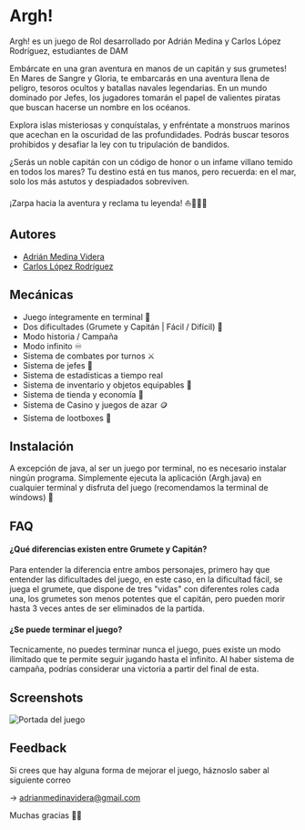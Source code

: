 
# Argh!

Argh! es un juego de Rol desarrollado por Adrián Medina y Carlos López Rodríguez, estudiantes de DAM

Embárcate en una gran aventura en manos de un capitán y sus grumetes!
En Mares de Sangre y Gloria, te embarcarás en una aventura llena de peligro, tesoros ocultos y batallas navales legendarias. En un mundo dominado por Jefes, los jugadores tomarán el papel de valientes piratas que buscan hacerse un nombre en los océanos.

Explora islas misteriosas y conquístalas, y enfréntate a monstruos marinos que acechan en la oscuridad de las profundidades. Podrás buscar tesoros prohibidos y desafiar la ley con tu tripulación de bandidos.

¿Serás un noble capitán con un código de honor o un infame villano temido en todos los mares? Tu destino está en tus manos, pero recuerda: en el mar, solo los más astutos y despiadados sobreviven.

¡Zarpa hacia la aventura y reclama tu leyenda! ⛵🦜🏴‍☠️

## Autores

- [Adrián Medina Videra](https://github.com/AdrianMedinaVidera)
- [Carlos López Rodríguez](https://github.com/Carlolopespesia)


## Mecánicas

- Juego íntegramente en terminal 👾
- Dos dificultades (Grumete y Capitán | Fácil / Difícil) 🦜
- Modo historia / Campaña
- Modo infinito ♾️
- Sistema de combates por turnos ⚔️
- Sistema de jefes 👑
- Sistema de estadísticas a tiempo real 
- Sistema de inventario y objetos equipables 💎
- Sistema de tienda y economía 🛒
- Sistema de Casino y juegos de azar 🪙
- Sistema de lootboxes 🎁
## Instalación

A excepción de java, al ser un juego por terminal, no es necesario instalar ningún programa.
Simplemente ejecuta la aplicación (Argh.java) en cualquier terminal y disfruta del juego (recomendamos la terminal de windows) 🚀
    
## FAQ

#### ¿Qué diferencias existen entre Grumete y Capitán?

Para entender la diferencia entre ambos personajes, primero hay que entender las dificultades del juego, en este caso, en la dificultad fácil, se juega el grumete, que dispone de tres "vidas" con diferentes roles cada una, los grumetes son menos potentes que el capitán, pero pueden morir hasta 3 veces antes de ser eliminados de la partida.

#### ¿Se puede terminar el juego?

Tecnicamente, no puedes terminar nunca el juego, pues existe un modo ilimitado que te permite seguir jugando hasta el infinito. Al haber sistema de campaña, podrías considerar una victoria a partir del final de esta.


## Screenshots

![Portada del juego](https://img.freepik.com/vector-premium/isla-pirata-oceano-estilo-dibujos-animados-barco-amarrado-isla-palmeras-isla-deshabitada-mar-paisaje-tropical-playa-arena-naturaleza-tropical_87946-2101.jpg?semt=ais_hybrid)

## Feedback

Si crees que hay alguna forma de mejorar el juego, háznoslo saber al siguiente correo

 -> adrianmedinavidera@gmail.com

Muchas gracias 🌟💝

